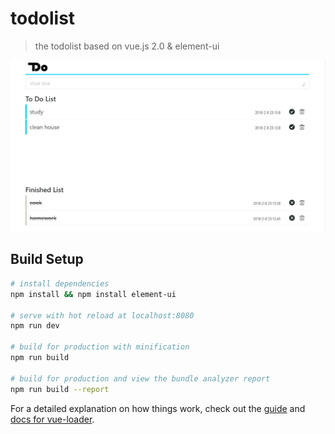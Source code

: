 # todolist

>  the todolist based on vue.js 2.0 & element-ui

![screenshot](https://github.com/BerryHuang99/todolist/blob/master/screenshot.png)

## Build Setup

``` bash
# install dependencies
npm install && npm install element-ui

# serve with hot reload at localhost:8080
npm run dev

# build for production with minification
npm run build

# build for production and view the bundle analyzer report
npm run build --report
```

For a detailed explanation on how things work, check out the [guide](http://vuejs-templates.github.io/webpack/) and [docs for vue-loader](http://vuejs.github.io/vue-loader).
